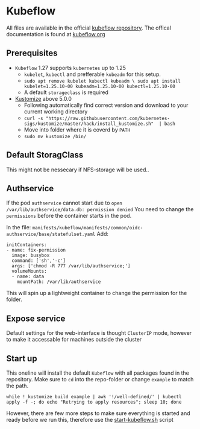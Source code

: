 # Kubeflow
All files are available in the official [kubeflow repository](https://github.com/kubeflow/manifests). The offical documentation is found at [kubeflow.org](https://www.kubeflow.org/)

## Prerequisites 
- `Kubeflow` 1.27 supports `kubernetes` up to 1.25
  - `kubelet`, `kubectl` and prefferable `kubeadm` for this setup.
  - `sudo apt remove kubelet kubectl kubeadm \ sudo apt install kubelet=1.25.10-00 kubeadm=1.25.10-00 kubectl=1.25.10-00`
  - A default `storageclass` is required
- [Kustomize](https://kubectl.docs.kubernetes.io/installation/kustomize/binaries/) above 5.0.0
  - Following automatically find correct version and download to your current working directory
  - `curl -s "https://raw.githubusercontent.com/kubernetes-sigs/kustomize/master/hack/install_kustomize.sh"  | bash`
  - Move into folder where it is coverd by `PATH`
  - `sudo mv kustomize /bin/`

## Default StoragClass
This might not be nessecary if NFS-storage will be used..

## Authservice
If the pod `authservice` cannot start due to `open /var/lib/authservice/data.db: permission denied`
You need to change the `permissions` before the container starts in the pod.

In the file: `manifests/kubeflow/manifests/common/oidc-authservice/base/statefulset.yaml`
Add:
```
initContainers:
- name: fix-permission
  image: busybox
  command: ['sh','-c']
  args: ['chmod -R 777 /var/lib/authservice;']
  volumeMounts:
  - name: data
    mountPath: /var/lib/authservice
```
This will spin up a lightweight container to change the permission for the folder.

## Expose service
Default settings for the web-interface is thought `ClusterIP` mode, however to make it accessable for machines outside the cluster 

## Start up

This oneline will install the default `Kubeflow` with all packages found in the repository. Make sure to `cd` into the repo-folder or change `example` to match the path.
```
while ! kustomize build example | awk '!/well-defined/' | kubectl apply -f -; do echo "Retrying to apply resources"; sleep 10; done
```
However, there are few more steps to make sure everything is started and ready before we run this, therefore use the [start-kubeflow.sh](../scripts/start-kubeflow.sh) script



